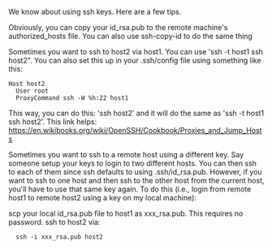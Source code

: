 We know about using ssh keys.  Here are a few tips.

Obviously, you can copy your id_rsa.pub to the remote machine's authorized_hosts file.
You can also use ssh-copy-id to do the same thing

Sometimes you want to ssh to host2 via host1.  You can use 'ssh -t host1 ssh host2".
You can also set this up in your .ssh/config file using something like this:

```
Host host2
  User root
  ProxyCommand ssh -W %h:22 host1
```

This way, you can do this: 'ssh host2' and it will do the same as 'ssh -t host1 ssh host2'.
This link helps: https://en.wikibooks.org/wiki/OpenSSH/Cookbook/Proxies_and_Jump_Hosts


Sometimes you want to ssh to a remote host using a different key.  Say someone setup your keys to login to
two different hosts.  You can then ssh to each of them since ssh defaults to using .ssh/id_rsa.pub.
However, if you want to ssh to one host and then ssh to the other host from the current host, you'll have to
use that same key again.  To do this (i.e., login from remote host1 to remote host2 using a key on my local
machine):

scp your local id_rsa.pub file to host1 as xxx_rsa.pub.  This requires no password.
ssh to host2 via:
```
  ssh -i xxx_rsa.pub host2
```


